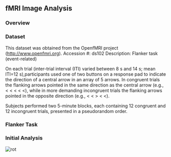 ## fMRI Image Analysis

### Overview

### Dataset

This dataset was obtained from the OpenfMRI project (http://www.openfmri.org). Accession #: ds102 Description: Flanker task (event-related)

On each trial (inter-trial interval (ITI) varied between 8 s and 14 s; mean ITI=12 s),participants used one of two buttons on a response pad to indicate the direction of a central arrow in an array of 5 arrows. In congruent trials the flanking arrows pointed in the same direction as the central arrow (e.g., < < < < <), while in more demanding incongruent trials the flanking arrows pointed in the opposite direction (e.g., < < > < <).

Subjects performed two 5-minute blocks, each containing 12 congruent and 12 incongruent trials, presented in a pseudorandom order.

### Flanker Task

### Initial Analysis


![rot](/fMRI-Image-Analysis/docs/assets/rotation.png)


